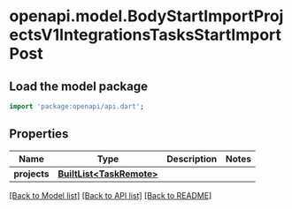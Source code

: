 # openapi.model.BodyStartImportProjectsV1IntegrationsTasksStartImportPost

## Load the model package
```dart
import 'package:openapi/api.dart';
```

## Properties
Name | Type | Description | Notes
------------ | ------------- | ------------- | -------------
**projects** | [**BuiltList&lt;TaskRemote&gt;**](TaskRemote.md) |  | 

[[Back to Model list]](../README.md#documentation-for-models) [[Back to API list]](../README.md#documentation-for-api-endpoints) [[Back to README]](../README.md)


